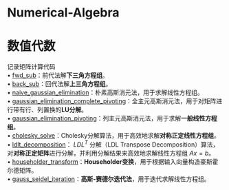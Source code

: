 # Numerical-Algebra
# 数值代数
记录矩阵计算代码  
$\bullet$ [fwd_sub](fwd_sub.m)：前代法解**下三角方程组**。  
$\bullet$ [back_sub](back_sub.m)：回代法解**上三角方程组**。  
$\bullet$ [naive_gaussian_elimination](naive_gaussian_elimination.m)：朴素高斯消元法，用于求解线性方程组。  
$\bullet$ [gaussian_elimination_complete_pivoting](gaussian_elimination_complete_pivoting.m)：全主元高斯消元法，用于对矩阵进行带有行、列置换的**LU分解**。  
$\bullet$ [gaussian_elimination_pivoting](gaussian_elimination_pivoting.m)：列主元高斯消元法，用于求解**一般线性方程组**。  
$\bullet$ [cholesky_solve](cholesky_solve.m)：Cholesky分解算法，用于高效地求解**对称正定线性方程组**。  
$\bullet$ [ldlt_decomposition](ldlt_decomposition.m)： $LDL^T$ 分解（LDL Transpose Decomposition）算法，对**对称正定矩阵**进行分解，并利用分解结果来高效地求解线性方程组 $Ax=b$。  
$\bullet$ [householder_transform](householder_transform.m)：**Householder变换**，用于根据输入向量构造豪斯霍尔德矩阵。  
$\bullet$ [gauss_seidel_iteration](gauss_seidel_iteration.m)：**高斯-赛德尔迭代法**，用于迭代求解线性方程组。
